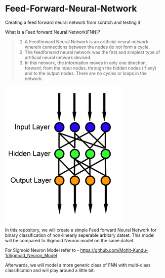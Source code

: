 # Feed-Forward-Neural-Network
Creating a feed forward neural network from scratch and testing it

What is a Feed forward Neural Network(FNN)?
>1. A Feedforward Neural Network is an artificial neural network wherein connections between the nodes do not form a cycle.
>2. The feedforward neural network was the first and simplest type of artificial neural network devised.
>3. In this network, the information moves in only one direction, forward, from the input nodes, through the hidden nodes (if any)              and to the output nodes. There are no cycles or loops in the network.
  
  ![](images/Feed_forward_neural_net.gif)


In this repository, we will create a simple Feed forward Neural Network for binary classification of non-linearly seperable arbitary datset. This model will be compared to Sigmoid Neuron model on the same datset.

For Sigmoid Neuron Model refer to - https://github.com/Mohit-Kundu-1/Sigmoid_Neuron_Model

Afterwards, we will model a more generic class of FNN with multi-class classification and will play around a little bit.
